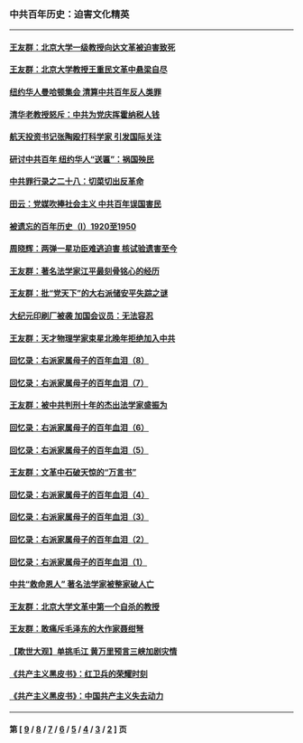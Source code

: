 ### 中共百年历史：迫害文化精英
---
#### [王友群：北京大学一级教授向达文革被迫害致死](../../pages/nf1176111/n13150966.md?09190430) 
#### [王友群：北京大学教授王重民文革中悬梁自尽](../../pages/nf1176111/n13084645.md?09190430) 
#### [纽约华人曼哈顿集会 清算中共百年反人类罪](../../pages/nf1176111/n13084157.md?09190430) 
#### [清华老教授怒斥：中共为党庆挥霍纳税人钱](../../pages/nf1176111/n13071430.md?09190430) 
#### [航天投资书记张陶殴打科学家 引发国际关注](../../pages/nf1176111/n13069132.md?09190430) 
#### [研讨中共百年 纽约华人“送匾”：祸国殃民](../../pages/nf1176111/n13057367.md?09190430) 
#### [中共罪行录之二十八：切菜切出反革命](../../pages/nf1176111/n13030600.md?09190430) 
#### [田云：党媒吹捧社会主义 中共百年误国害民](../../pages/nf1176111/n13006682.md?09190430) 
#### [被遗忘的百年历史（I）1920至1950](../../pages/nf1176111/n12986411.md?09190430) 
#### [周晓辉：两弹一星功臣难逃迫害 核试验遗害至今](../../pages/nf1176111/n12974997.md?09190430) 
#### [王友群：著名法学家江平最刻骨铭心的经历](../../pages/nf1176111/n12970787.md?09190430) 
#### [王友群：批“党天下”的大右派储安平失踪之谜](../../pages/nf1176111/n12954229.md?09190430) 
#### [大纪元印刷厂被袭 加国会议员：无法容忍](../../pages/nf1176111/n12883028.md?09190430) 
#### [王友群：天才物理学家束星北晚年拒绝加入中共](../../pages/nf1176111/n12792913.md?09190430) 
#### [回忆录：右派家属母子的百年血泪（8）](../../pages/nf1176111/n12706196.md?09190430) 
#### [回忆录：右派家属母子的百年血泪（7）](../../pages/nf1176111/n12706191.md?09190430) 
#### [王友群：被中共判刑十年的杰出法学家盛振为](../../pages/nf1176111/n12706141.md?09190430) 
#### [回忆录：右派家属母子的百年血泪（6）](../../pages/nf1176111/n12698863.md?09190430) 
#### [回忆录：右派家属母子的百年血泪（5）](../../pages/nf1176111/n12692515.md?09190430) 
#### [王友群：文革中石破天惊的“万言书”](../../pages/nf1176111/n12690994.md?09190430) 
#### [回忆录：右派家属母子的百年血泪（4）](../../pages/nf1176111/n12686410.md?09190430) 
#### [回忆录：右派家属母子的百年血泪（3）](../../pages/nf1176111/n12683820.md?09190430) 
#### [回忆录：右派家属母子的百年血泪（2）](../../pages/nf1176111/n12679738.md?09190430) 
#### [回忆录：右派家属母子的百年血泪（1）](../../pages/nf1176111/n12678112.md?09190430) 
#### [中共“救命恩人” 著名法学家被整家破人亡](../../pages/nf1176111/n12658168.md?09190430) 
#### [王友群：北京大学文革中第一个自杀的教授](../../pages/nf1176111/n12632697.md?09190430) 
#### [王友群：敢痛斥毛泽东的大作家聂绀弩](../../pages/nf1176111/n12384788.md?09190430) 
#### [【欺世大观】单挑毛江 黄万里预言三峡加剧灾情](../../pages/nf1176111/n12357101.md?09190430) 
#### [《共产主义黑皮书》：红卫兵的荣耀时刻](../../pages/nf1176111/n12190329.md?09190430) 
#### [《共产主义黑皮书》：中国共产主义失去动力](../../pages/nf1176111/n12168749.md?09190430) 

---
#### 第 [ [9](./9.md?09190430) / [8](./8.md?09190430) / [7](./7.md?09190430) / [6](./6.md?09190430) / [5](./5.md?09190430) / [4](./4.md?09190430) / [3](./3.md?09190430) / [2](./2.md?09190430) ] 页

